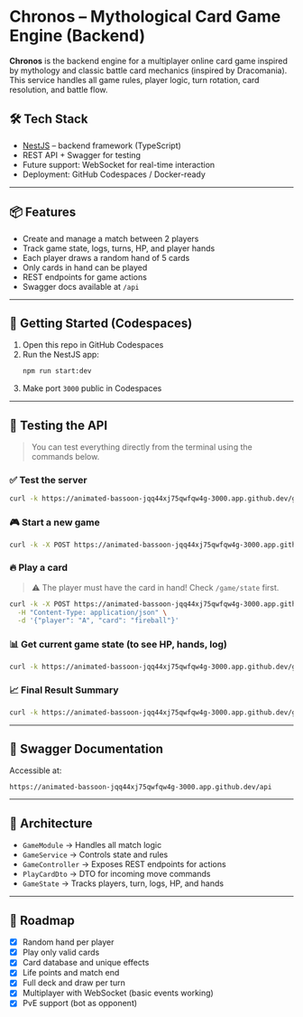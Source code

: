 # Chronos – Mythological Card Game Engine (Backend)

**Chronos** is the backend engine for a multiplayer online card game inspired by mythology and classic battle card mechanics (inspired by Dracomania). This service handles all game rules, player logic, turn rotation, card resolution, and battle flow.

## 🛠 Tech Stack

- [NestJS](https://nestjs.com/) – backend framework (TypeScript)
- REST API + Swagger for testing
- Future support: WebSocket for real-time interaction
- Deployment: GitHub Codespaces / Docker-ready

---

## 📦 Features

- Create and manage a match between 2 players
- Track game state, logs, turns, HP, and player hands
- Each player draws a random hand of 5 cards
- Only cards in hand can be played
- REST endpoints for game actions
- Swagger docs available at `/api`

---

## 🚀 Getting Started (Codespaces)

1. Open this repo in GitHub Codespaces
2. Run the NestJS app:
   ```bash
   npm run start:dev
   ```
3. Make port `3000` public in Codespaces

---

## 🧪 Testing the API

> You can test everything directly from the terminal using the commands below.

### ✅ Test the server

```bash
curl -k https://animated-bassoon-jqq44xj75qwfqw4g-3000.app.github.dev/game/test
```

### 🎮 Start a new game

```bash
curl -k -X POST https://animated-bassoon-jqq44xj75qwfqw4g-3000.app.github.dev/game/start
```

### 🔥 Play a card

> ⚠️ The player must have the card in hand! Check `/game/state` first.

```bash
curl -k -X POST https://animated-bassoon-jqq44xj75qwfqw4g-3000.app.github.dev/game/play-card \
  -H "Content-Type: application/json" \
  -d '{"player": "A", "card": "fireball"}'
```

### 📊 Get current game state (to see HP, hands, log)

```bash
curl -k https://animated-bassoon-jqq44xj75qwfqw4g-3000.app.github.dev/game/state
```

### 📈 Final Result Summary

```bash
curl -k https://animated-bassoon-jqq44xj75qwfqw4g-3000.app.github.dev/game/result
```

---

## 📘 Swagger Documentation

Accessible at:

```
https://animated-bassoon-jqq44xj75qwfqw4g-3000.app.github.dev/api
```

---

## 🧱 Architecture

- `GameModule` → Handles all match logic
- `GameService` → Controls state and rules
- `GameController` → Exposes REST endpoints for actions
- `PlayCardDto` → DTO for incoming move commands
- `GameState` → Tracks players, turn, logs, HP, and hands

---

## 📅 Roadmap

- [x] Random hand per player
- [x] Play only valid cards
- [x] Card database and unique effects
- [x] Life points and match end
- [x] Full deck and draw per turn
- [x] Multiplayer with WebSocket (basic events working)
- [x] PvE support (bot as opponent)
